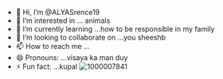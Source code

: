 - 👋 Hi, I’m @ALYASrence19
- 👀 I’m interested in ... animals  
- 🌱 I’m currently learning ...how to be responsible in my family
- 💞️ I’m looking to collaborate on ...you sheeshb
- 📫 How to reach me ...
- 😄 Pronouns: ...visaya ka man duy
- ⚡ Fun fact: ...kupal ![1000007841](https://github.com/user-attachments/assets/6ac5ec57-e89b-4cea-92a0-73f7f7e74f0c)


<!---
ALYASrence19/ALYASrence19 is a ✨ special ✨ repository because its `README.md` (this file) appears on your GitHub profile.
You can click the Preview link to take a look at your changes.
--->
